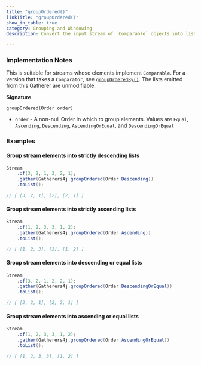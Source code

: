 ```yaml
---
title: "groupOrdered()"
linkTitle: "groupOrdered()"
show_in_table: true
category: Grouping and Windowing
description: Convert the input stream of `Comparable` objects into lists of ordered objects.

---
```


### Implementation Notes

This is suitable for streams whose elements implement `Comparable`. For a version that takes a `Comparator`, see [`groupOrderedBy()`](/gatherers/grouping-and-windowing/grouporderedby/).
The lists emitted from this Gatherer are unmodifiable. 

**Signature**

`groupOrdered(Order order)`
* `order` - A non-null Order in which to group elements. Values are `Equal`, `Ascending`, `Descending`, `AscendingOrEqual`, and `DescendingOrEqual`

### Examples

#### Group stream elements into strictly descending lists

```java
Stream
    .of(3, 2, 1, 2, 2, 1);
    .gather(Gatherers4j.groupOrdered(Order.Descending))
    .toList();

// [ [3, 2, 1], [2], [2, 1] ]
```

#### Group stream elements into strictly ascending lists

```java
Stream
    .of(1, 2, 3, 3, 1, 2);
    .gather(Gatherers4j.groupOrdered(Order.Ascending))
    .toList();

// [ [1, 2, 3], [3], [1, 2] ]
```

#### Group stream elements into descending or equal lists

```java
Stream
    .of(3, 2, 1, 2, 2, 1);
    .gather(Gatherers4j.groupOrdered(Order.DescendingOrEqual))
    .toList();

// [ [3, 2, 1], [2, 2, 1] ]
```

#### Group stream elements into ascending or equal lists

```java
Stream
    .of(1, 2, 3, 3, 1, 2);
    .gather(Gatherers4j.groupOrdered(Order.AscendingOrEqual))
    .toList();

// [ [1, 2, 3, 3], [1, 2] ]
```
